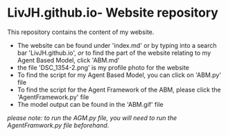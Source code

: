 # LivJH.github.io- Website repository 

This repository contains the content of my website.

* The website can be found under 'index.md' or by typing into a search bar 'LivJH.github.io', *or* to find the part of the website relating to my Agent Based Model, click 'ABM.md'
* the file 'DSC_1354-2.png' is my profile photo for the website
* To find the script for my Agent Based Model, you can click on 'ABM.py' file
* To find the script for the Agent Framework of the ABM, please click the 'AgentFramework.py' file
* The model output can be found in the 'ABM.gif' file

_please note: to run the AGM.py file, you will need to run the AgentFramwork.py file beforehand_. 

